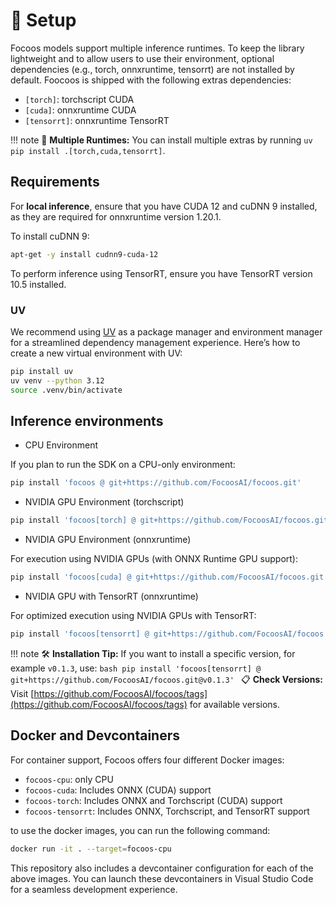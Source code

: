 # 🐍 Setup

Focoos models support multiple inference runtimes.
To keep the library lightweight and to allow users to use their environment, optional dependencies (e.g., torch, onnxruntime, tensorrt) are not installed by default.
Foocoos is shipped with the following extras dependencies:

- `[torch]`: torchscript CUDA
- `[cuda]`: onnxruntime CUDA
- `[tensorrt]`: onnxruntime TensorRT

!!! note
    🤖 **Multiple Runtimes:** You can install multiple extras by running `uv pip install .[torch,cuda,tensorrt]`.

## Requirements

For **local inference**, ensure that you have CUDA 12 and cuDNN 9 installed, as they are required for onnxruntime version 1.20.1.

To install cuDNN 9:

```bash linenums="0"
apt-get -y install cudnn9-cuda-12
```

To perform inference using TensorRT, ensure you have TensorRT version 10.5 installed.

### UV

We recommend using [UV](https://docs.astral.sh/uv/) as a package manager and environment manager for a streamlined dependency management experience.
Here’s how to create a new virtual environment with UV:
```bash
pip install uv
uv venv --python 3.12
source .venv/bin/activate
```

## Inference environments

* CPU Environment

If you plan to run the SDK on a CPU-only environment:

```bash linenums="0"
pip install 'focoos @ git+https://github.com/FocoosAI/focoos.git'
```

* NVIDIA GPU Environment (torchscript)
```bash linenums="0"
pip install 'focoos[torch] @ git+https://github.com/FocoosAI/focoos.git'
```

* NVIDIA GPU Environment (onnxruntime)

For execution using NVIDIA GPUs (with ONNX Runtime GPU support):

```bash linenums="0"
pip install 'focoos[cuda] @ git+https://github.com/FocoosAI/focoos.git'
```

* NVIDIA GPU with TensorRT (onnxruntime)

For optimized execution using NVIDIA GPUs with TensorRT:

```bash linenums="0"
pip install 'focoos[tensorrt] @ git+https://github.com/FocoosAI/focoos.git'
```

!!! note
    🛠️ **Installation Tip:** If you want to install a specific version, for example `v0.1.3`, use:
    ```bash
    pip install 'focoos[tensorrt] @ git+https://github.com/FocoosAI/focoos.git@v0.1.3'
    ```
    📋 **Check Versions:** Visit [https://github.com/FocoosAI/focoos/tags](https://github.com/FocoosAI/focoos/tags) for available versions.

## Docker and Devcontainers
For container support, Focoos offers four different Docker images:
- `focoos-cpu`: only CPU
- `focoos-cuda`: Includes ONNX (CUDA) support
- `focoos-torch`: Includes ONNX and Torchscript (CUDA) support
- `focoos-tensorrt`: Includes ONNX, Torchscript, and TensorRT  support

to use the docker images, you can run the following command:

```bash linenums="0"
docker run -it . --target=focoos-cpu
```

This repository also includes a devcontainer configuration for each of the above images. You can launch these devcontainers in Visual Studio Code for a seamless development experience.
